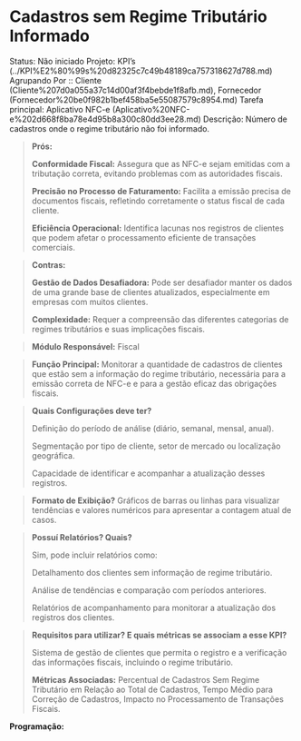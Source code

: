# Cadastros sem Regime Tributário Informado

Status: Não iniciado
Projeto: KPI’s (../KPI%E2%80%99s%20d82325c7c49b48189ca757318627d788.md)
Agrupando Por :: Cliente (Cliente%207d0a055a37c14d00af3f4bebde1f8afb.md), Fornecedor (Fornecedor%20be0f982b1bef458ba5e55087579c8954.md)
Tarefa principal: Aplicativo NFC-e (Aplicativo%20NFC-e%202d668f8ba78e4d95b8a300c80dd3ee28.md)
Descrição: Número de cadastros onde o regime tributário não foi informado.

> **Prós:**
> 
> 
> **Conformidade Fiscal:** Assegura que as NFC-e sejam emitidas com a tributação correta, evitando problemas com as autoridades fiscais.
> 
> **Precisão no Processo de Faturamento:** Facilita a emissão precisa de documentos fiscais, refletindo corretamente o status fiscal de cada cliente.
> 
> **Eficiência Operacional:** Identifica lacunas nos registros de clientes que podem afetar o processamento eficiente de transações comerciais.
> 

> **Contras:**
> 
> 
> **Gestão de Dados Desafiadora:** Pode ser desafiador manter os dados de uma grande base de clientes atualizados, especialmente em empresas com muitos clientes.
> 
> **Complexidade:** Requer a compreensão das diferentes categorias de regimes tributários e suas implicações fiscais.
> 

> **Módulo Responsável:**
Fiscal
> 

> **Função Principal:**
Monitorar a quantidade de cadastros de clientes que estão sem a informação do regime tributário, necessária para a emissão correta de NFC-e e para a gestão eficaz das obrigações fiscais.
> 

> **Quais Configurações deve ter?**
> 
> 
> Definição do período de análise (diário, semanal, mensal, anual).
> 
> Segmentação por tipo de cliente, setor de mercado ou localização geográfica.
> 
> Capacidade de identificar e acompanhar a atualização desses registros.
> 

> **Formato de Exibição?**
Gráficos de barras ou linhas para visualizar tendências e valores numéricos para apresentar a contagem atual de casos.
> 

> **Possuí Relatórios? Quais?**
> 
> 
> Sim, pode incluir relatórios como:
> 
> Detalhamento dos clientes sem informação de regime tributário.
> 
> Análise de tendências e comparação com períodos anteriores.
> 
> Relatórios de acompanhamento para monitorar a atualização dos registros dos clientes.
> 

> **Requisitos para utilizar? E quais métricas se associam a esse KPI?**
> 
> 
> Sistema de gestão de clientes que permita o registro e a verificação das informações fiscais, incluindo o regime tributário.
> 
> **Métricas Associadas:** 
> Percentual de Cadastros Sem Regime Tributário em Relação ao Total de Cadastros, Tempo Médio para Correção de Cadastros, Impacto no Processamento de Transações Fiscais.
> 

**Programação:**